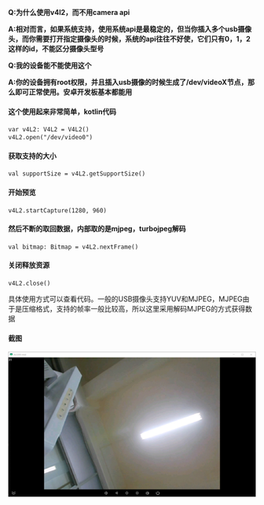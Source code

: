 **Q:为什么使用v4l2，而不用camera api**

**A:相对而言，如果系统支持，使用系统api是最稳定的，但当你插入多个usb摄像头，而你需要打开指定摄像头的时候，系统的api往往不好使，它们只有0，1，2这样的id，不能区分摄像头型号**

**Q:我的设备能不能使用这个**

**A:你的设备拥有root权限，并且插入usb摄像的时候生成了/dev/videoX节点，那么即可正常使用。安卓开发板基本都能用**

#### 这个使用起来非常简单，kotlin代码
```
var v4L2: V4L2 = V4L2()
v4L2.open("/dev/video0")
```
#### 获取支持的大小
```
val supportSize = v4L2.getSupportSize()
```
#### 开始预览
```
v4L2.startCapture(1280, 960)
```

#### 然后不断的取回数据，内部取的是mjpeg，turbojpeg解码
```
val bitmap: Bitmap = v4L2.nextFrame()
```
#### 关闭释放资源
```
v4L2.close()
```
具体使用方式可以查看代码。一般的USB摄像头支持YUV和MJPEG，MJPEG由于是压缩格式，支持的帧率一般比较高，所以这里采用解码MJPEG的方式获得数据

#### 截图
![](https://github.com/caigp/v4l2_android/blob/master/ScreenCapture/img1.png?raw=true)